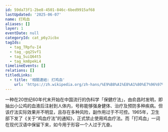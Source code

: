 ```yaml
---
id: 59da73f1-2be8-4501-846c-6bed9915af68
lastUpdated: '2025-06-07'
name: 打鸡血
aliases: []
layer: 1
eventDate: null
categoryId: cat_p6yJicbx
tagIds:
  - tag_TRpfu-I4
  - tag_-gq2Svf1
  - tag_5uiQ64t5
  - tag_km8pekL4
timelineEvents: []
relations: []
titledLinks:
  - title: '相關連結: 打鸡血'
    url: 'https://zh.wikipedia.org/zh-hans/%E9%B8%A1%E8%A1%80%E7%96%97%E6%B3%95'
---
```

一种在20世纪60年代末开始在中国流行的伪科学「保健疗法」，由俞昌时发明，即抽出小公鸡的血液后注射到人体内，号称能够强身健体、治疗及预防多种疾病。但该疗法实际效果并不明显，且存在多种风险，副作用过于不可控。1965年，卫生部下发了《关于“鸡血疗法”的通知》，正式禁止使用鸡血疗法。而「打鸡血」一词在现代汉语中保留下来，如今用于形容一个人过于亢奋。
